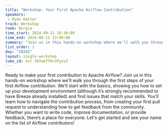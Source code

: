 ```yaml
---
title: "Workshop: Your First Apache Airflow Contribution"
speakers:
 - Ryan Hatter
track: Workshop
room: Borgia
time_start: 2024-09-11 10:30:00
time_end: 2024-09-11 13:00:00
summary: "Join us in this hands-on workshop where we'll walk you through the first steps of your first Airflow contribution."
list_order: 1
day: "20242"
layout: single-workshop
luma_id: evt-TW7wmTTHcVPyxvZ 
---
```


Ready to make your first contribution to Apache Airflow? Join us in this hands-on workshop where we'll walk you through the first steps of your first Airflow contribution. We’ll start with the basics, showing you how to set up your development environment (although it’s strongly recommended to have Breeze already installed) and find issues that match your skills. You’ll learn how to navigate the contribution process, from creating your first pull request to understanding how to get feedback from the community. Whether you want to write code, improve documentation, or provide feedback, there’s a place for everyone. Let's get started and see your name on the list of Airflow contributors!